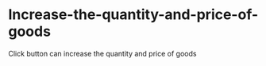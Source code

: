 # Increase-the-quantity-and-price-of-goods
Click button can increase the quantity and price of goods
